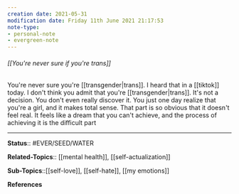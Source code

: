 ```yaml
---
creation date: 2021-05-31
modification date: Friday 11th June 2021 21:17:53
note-type:
- personal-note
- evergreen-note
---
```


###### [[You're never sure if you're trans]]

You're never sure you're [[transgender|trans]]. I heard that in a [[tiktok]] today. I don't think you admit that you're [[transgender|trans]]. It's not a decision. You don't even really discover it. You just one day realize that you're a girl, and it makes total sense. That part is so obvious that it doesn't feel real. It feels like a dream that you can't achieve, and the process of achieving it is the difficult part


---
**Status**:: #EVER/SEED/WATER  

**Related-Topics**:: [[mental health]], [[self-actualization]]
	
**Sub-Topics**::[[self-love]], [[self-hate]], [[my emotions]]
	
**References**